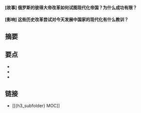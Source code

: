 #### [故事] 俄罗斯的彼得大帝改革如何试图现代化帝国？为什么成功有限？


#### [影响] 这些历史改革尝试对今天发展中国家的现代化有什么教训？


## 摘要


## 要点

- 
- 
- 

## 链接

- [[{h3_subfolder} MOC]]
